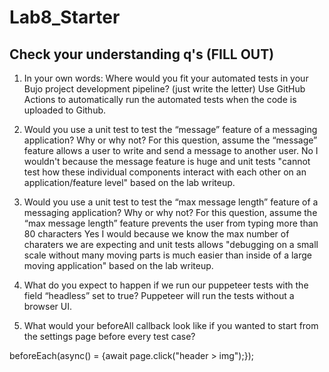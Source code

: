 # Lab8_Starter

## Check your understanding q's (FILL OUT)
1. In your own words: Where would you fit your automated tests in your Bujo project development pipeline? (just write the letter)
Use GitHub Actions to automatically run the automated tests when the code is uploaded to Github.

2. Would you use a unit test to test the “message” feature of a messaging application? Why or why not? For this question, assume the “message” feature allows a user to write and send a message to another user.
No I wouldn't because the message feature is huge and unit tests "cannot test how these individual components interact with each other on an application/feature level" based on the lab writeup.  

3. Would you use a unit test to test the “max message length” feature of a messaging application? Why or why not? For this question, assume the “max message length” feature prevents the user from typing more than 80 characters
Yes I would because we know the max number of charaters we are expecting and unit tests allows "debugging on a small scale without many moving parts is much easier than inside of a large moving application" based on the lab writeup.  

4. What do you expect to happen if we run our puppeteer tests with the field “headless” set to true?
Puppeteer will run the tests without a browser UI.

5. What would your beforeAll callback look like if you wanted to start from the settings page before every test case?
<section>beforeEach(async() = {await page.click("header > img");});</section>
